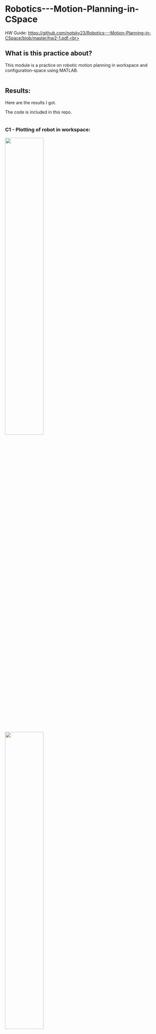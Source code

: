 # Robotics---Motion-Planning-in-CSpace

HW Guide: https://github.com/notsky23/Robotics---Motion-Planning-in-CSpace/blob/master/hw2-1.pdf.<br><br>

## What is this practice about?<br>

This module is a practice on robotic motion planning in workspace and configuration-space using MATLAB.<br><br>

## Results:<br>

Here are the results I got.<br>

The code is included in this repo.<br><br>

### C1 - Plotting of robot in workspace:<br>

<img src="https://user-images.githubusercontent.com/98131995/234783465-86a3dbc8-1ef5-400f-a573-81e345c03238.png" width=50% height=50%><br>
<img src="https://user-images.githubusercontent.com/98131995/234784327-7424720e-ca91-4de8-874d-4e3c62bc03d9.png" width=50% height=50%><br>
![image](https://user-images.githubusercontent.com/98131995/234584486-8d230dbf-3554-4946-9809-2d75c457fedb.png)<br><br>

### C2 - Converting workspace into configuration space:<br>

<img src="https://user-images.githubusercontent.com/98131995/234779187-b9922a2f-9fdb-474f-8d48-522ec40decae.png" width=50% height=50%><br>
<img src="https://user-images.githubusercontent.com/98131995/234787128-9978b746-38de-4e92-9c23-63f0663e7971.png" width=50% height=50%><br>
<img src="https://user-images.githubusercontent.com/98131995/234779799-28a3a0ff-6781-4974-9c14-5e97d9e43e37.png" width=50% height=50%><br><br>

![image](https://user-images.githubusercontent.com/98131995/234585944-14f4303f-a3bc-4416-a54a-5e1bcd3a7769.png)<br>
![image](https://user-images.githubusercontent.com/98131995/234585367-5a0a8a77-d30c-4e58-b1f2-ad4c24443ca0.png)<br><br>

### C3 - Distance transform from goal configuration:<br>

<img src="https://user-images.githubusercontent.com/98131995/234785915-5dd59a0c-7c04-430a-9b11-776484d897b4.png" width=50% height=50%><br>
<img src="https://user-images.githubusercontent.com/98131995/234786153-3d875717-3ae6-4a46-aa24-8d24a740e9bc.png" width=50% height=50%><br><br>
![image](https://user-images.githubusercontent.com/98131995/234589129-22145b60-43a0-43a8-bc52-8ef406792544.png)<br><br>

### C4 - Path from start to goal:<br>

![image](https://user-images.githubusercontent.com/98131995/234588399-7d2e39be-88b2-4e4b-9de6-0dd4c0608c2c.png)<br><br>

### C5 - Path planning:<br>

![Path Planning](https://user-images.githubusercontent.com/98131995/234593860-f530e2b2-f3fc-49f7-9533-6068ce352b9c.gif)<br><br>

### C6 - Collisions along the path:<br>

![image](https://user-images.githubusercontent.com/98131995/234594349-4e6c8e00-edda-471e-8971-3ef63c9fb1bd.png)<br><br>

### C7 - Path planning with padding:<br>

![Path Planning w padding](https://user-images.githubusercontent.com/98131995/234596275-a25cc71a-8c61-46d7-919a-6f319875d336.gif)<br><br>
